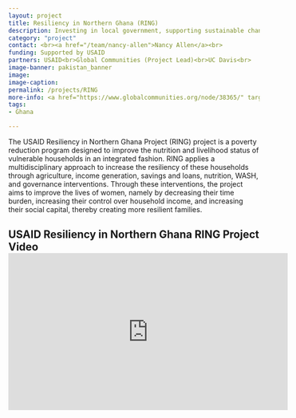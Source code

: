 ```yaml
---
layout: project
title: Resiliency in Northern Ghana (RING)
description: Investing in local government, supporting sustainable change
category: "project"
contact: <br><a href="/team/nancy-allen">Nancy Allen</a><br>
funding: Supported by USAID
partners: USAID<br>Global Communities (Project Lead)<br>UC Davis<br>
image-banner: pakistan_banner
image: 
image-caption: 
permalink: /projects/RING
more-info: <a href="https://www.globalcommunities.org/node/38365/" target="_blank">RING - Global Communities</a>
tags:
- Ghana

---
```

The USAID Resiliency in Northern Ghana Project (RING) project is a poverty reduction program
designed to improve the nutrition and livelihood status of vulnerable households in an integrated
fashion. RING applies a multidisciplinary approach to increase the resiliency of these
households through agriculture, income generation, savings and loans, nutrition, WASH, and
governance interventions. Through these interventions, the project aims to improve the lives of
women, namely by decreasing their time burden, increasing their control over household
income, and increasing their social capital, thereby creating more resilient families. 


<h2> USAID Resiliency in Northern Ghana RING Project Video
	<iframe width="560" height="315" src="https://www.youtube.com/embed/lvtcqurt4cA?rel=0" frameborder="0" gesture="media" allow="encrypted-media" allowfullscreen></iframe>

